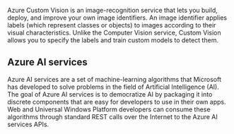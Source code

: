Azure Custom Vision is an image-recognition service that lets you build, deploy, and improve your own image identifiers. An image identifier applies labels (which represent classes or objects) to images according to their visual characteristics. Unlike the Computer Vision service, Custom Vision allows you to specify the labels and train custom models to detect them.

<a name='ai-services'></a>

## Azure AI services

Azure AI services are a set of machine-learning algorithms that Microsoft has developed to solve problems in the field of Artificial Intelligence (AI). The goal of Azure AI services is to democratize AI by packaging it into discrete components that are easy for developers to use in their own apps. Web and Universal Windows Platform developers can consume these algorithms through standard REST calls over the Internet to the Azure AI services APIs.

